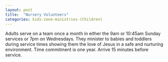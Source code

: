 ```yaml
---
layout: post
title:  "Nursery Volunteers"
categories: kids-zone-ministries-(Children)
---
```


Adults serve on a team once a month in either the 9am or 10:45am Sunday services or 7pm on Wednesdays. They minister to babies and toddlers during service times showing them the love of Jesus in a safe and nurturing environment. Time commitment is one year. Arrive 15 minutes before service. 

